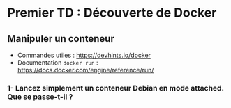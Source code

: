 # Premier TD : Découverte de Docker

## Manipuler un conteneur

- Commandes utiles : https://devhints.io/docker
- Documentation ```docker run```   : https://docs.docker.com/engine/reference/run/

### 1- Lancez simplement un conteneur Debian en mode attached. Que se passe-t-il ?

